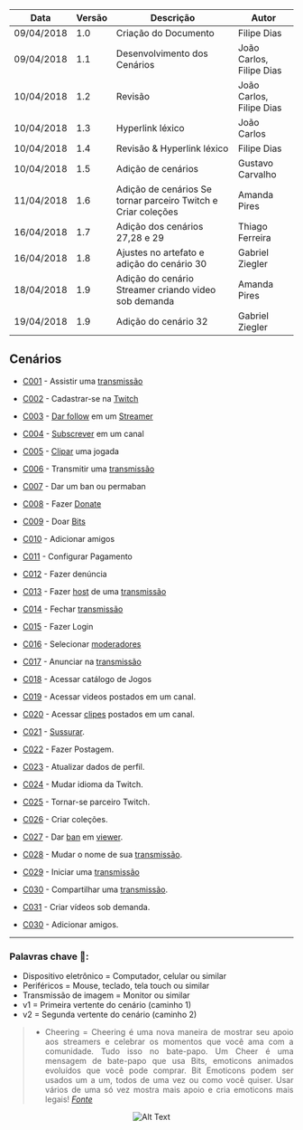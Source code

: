 |Data|Versão|Descrição|Autor|
|----|------|---------|-----|
|09/04/2018|1.0|Criação do Documento|Filipe Dias|
|09/04/2018|1.1|Desenvolvimento dos Cenários|João Carlos, Filipe Dias|
|10/04/2018|1.2|Revisão|João Carlos, Filipe Dias|
|10/04/2018|1.3|Hyperlink léxico|João Carlos|
|10/04/2018|1.4|Revisão & Hyperlink léxico|Filipe Dias|
|10/04/2018|1.5|Adição de cenários|Gustavo Carvalho|
|11/04/2018|1.6|Adição de cenários Se tornar parceiro Twitch e Criar coleções|Amanda Pires|
|16/04/2018|1.7|Adição dos cenários 27,28 e 29|Thiago Ferreira|
|16/04/2018|1.8|Ajustes no artefato e adição do cenário 30|Gabriel Ziegler|
|18/04/2018|1.9|Adição do cenário Streamer criando video sob demanda|Amanda Pires|
|19/04/2018|1.9|Adição do cenário 32|Gabriel Ziegler|

## Cenários

* [C001](Cenário-001) - Assistir uma [transmissão](Stream)

* [C002](Cenário-002) - Cadastrar-se na [Twitch](Twitch)

* [C003](Cenário-003) - [Dar follow](Dar-follow) em um [Streamer](L%C3%A9xico-Streamer)

* [C004](Cenário-004) - [Subscrever](Subscribe) em um canal

* [C005](Cenário-005) - [Clipar](Clipes) uma jogada

* [C006](Cenário-006) - Transmitir uma [transmissão](Stream)

* [C007](Cenário-007) - Dar um ban ou permaban

* [C008](Cenário-008) - Fazer [Donate](Donate)

* [C009](Cenário-009) - Doar [Bits](Bits)

* [C010](Cenário-010) - Adicionar amigos

* [C011](Cenário-011) - Configurar Pagamento

* [C012](Cenário-012) - Fazer denúncia

* [C013](Cenário-013) - Fazer [host](Raid) de uma [transmissão](Stream)

* [C014](Cenário-014) - Fechar [transmissão](Stream)

* [C015](Cenário-015) - Fazer Login

* [C016](Cenário-016) - Selecionar [moderadores](Moderador)

* [C017](Cenário-017) - Anunciar na [transmissão](Stream)

* [C018](Cenário-018) - Acessar catálogo de Jogos

* [C019](Cenário-019) - Acessar videos postados em um canal.

* [C020](Cenário-020) - Acessar [clipes](Clipes) postados em um canal.

* [C021](Cenário-021) - [Sussurar](Whisper).

* [C022](Cenário-022) - Fazer Postagem.

* [C023](Cenário-023) - Atualizar dados de perfil.

* [C024](Cenário-024) - Mudar idioma da Twitch.

* [C025](Cenário-025) - Tornar-se parceiro Twitch.

* [C026](Cenário-026) - Criar coleções.

* [C027](Cenário-027) - Dar [ban](Ban) em [viewer](Viewer).

* [C028](Cenário-028) - Mudar o nome de sua [transmissão](Stream).

* [C029](Cenário-029) - Iniciar uma [transmissão](Stream)

* [C030](Cenário-030) - Compartilhar uma [transmissão](Stream).

* [C031](Cenário-031) - Criar vídeos sob demanda.

* [C030](Cenário-032) - Adicionar amigos.

***

### Palavras chave 🔑:
* Dispositivo eletrônico = Computador, celular ou similar
* Periféricos = Mouse, teclado, tela touch ou similar
* Transmissão de imagem = Monitor ou similar
* v1 = Primeira vertente do cenário (caminho 1)
* v2 = Segunda vertente do cenário (caminho 2)

<div align="justify">

> * Cheering = Cheering é uma nova maneira de mostrar seu apoio aos streamers e celebrar os momentos que você ama com a comunidade. Tudo isso no bate-papo. Um Cheer é uma mensagem de bate-papo que usa Bits, emoticons animados evoluídos que você pode comprar. Bit Emoticons podem ser usados um a um, todos de uma vez ou como você quiser. Usar vários de uma só vez mostra mais apoio e cria emoticons mais legais! _[Fonte](https://help.twitch.tv/customer/pt_br/portal/articles/2449458-guia-do-cheering-beta-)_

</div>
<div align="center">

![Alt Text](http://i.imgur.com/Pnw2fs9.gif)

</div>
